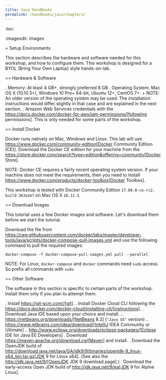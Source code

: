 ```yaml
---
title: Java HandBooks
permalink: /handbooks/java/chapters/
---
```




:toc:

:imagesdir: images

= Setup Environments

This section describes the hardware and software needed for this workshop, and how to configure them. This workshop is designed for a BYOL (Bring Your Own Laptop) style hands-on-lab.

== Hardware & Software

. Memory: At least 4 GB+, strongly preferred 8 GB
. Operating System: Mac OS X (10.10.3+), Windows 10 Pro+ 64-bit, Ubuntu 12+, CentOS 7+.
+
NOTE: An older version of the operating system may be used. The installation instructions would differ slightly in that case and are explained in the next section.
. Amazon Web Services credentials with the https://docs.docker.com/docker-for-aws/iam-permissions/[following permissions]. This is only needed for some parts of the workshop.

== Install Docker

Docker runs natively on Mac, Windows and Linux. This lab will use https://www.docker.com/community-edition[Docker Community Edition (CE)]. Download the Docker CE edition for your machine from the https://store.docker.com/search?type=edition&offering=community[Docker Store]. 

NOTE: Docker CE requires a fairly recent operating system version. If your machine does not meet the requirements, then you need to install https://www.docker.com/products/docker-toolbox[Docker Toolbox]. 

This workshop is tested with Docker Community Edition `17.09.0-ce-rc2, build 363a3e7` on Mac OS X `10.12.5`.

== Download Images

This tutorial uses a few Docker images and software. Let's download them before we start the tutorial.

Download the file from https://raw.githubusercontent.com/docker/labs/master/developer-tools/java/scripts/docker-compose-pull-images.yml and use the following command to pull the required images:

    docker-compose -f docker-compose-pull-images.yml pull --parallel

NOTE: For Linux, `docker-compose` and `docker` commands need `sudo` access. So prefix all commands with `sudo`.

== Other Software

The software in this section is specific to certain parts of the workshop. Install them only if you plan to attempt them.

. Install https://git-scm.com//[git].
. Install Docker Cloud CLI following the https://docs.docker.com/docker-cloud/installing-cli/[instructions].
. Download Java IDE based upon your choice and install.
.. https://netbeans.org/downloads/[NetBeans 8.2] (`"Java SE"` version)
.. https://www.jetbrains.com/idea/download/[IntelliJ IDEA Community or Ultimate]
.. http://www.eclipse.org/downloads/eclipse-packages/[Eclipse IDE for Java EE Developers]
. Download https://maven.apache.org/download.cgi[Maven] and install.
. Download the OpenJDK build of http://download.java.net/java/GA/jdk9/9/binaries/openjdk-9_linux-x64_bin.tar.gz[JDK 9 for Linux x64].
  (See also the http://jdk.java.net/9/[OpenJDK JDK 9 download page].)
. Download the early-access Open JDK build of http://jdk.java.net/9/ea[JDK 9 for Alpine Linux].

